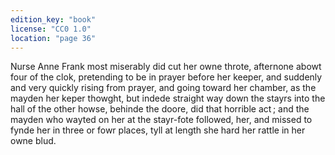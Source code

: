 ```yaml
---
edition_key: "book"
license: "CC0 1.0"
location: "page 36"
---
```

Nurse Anne Frank most miserably did cut her owne throte,
afternone abowt four of the clok, pretending to be in prayer before
her keeper, and suddenly and very quickly rising from prayer, and
going toward her chamber, as the mayden her keper thowght, but
indede straight way down the stayrs into the hall of the other
howse, behinde the doore, did that horrible act ; and the mayden
who wayted on her at the stayr-fote followed, her, and missed to
fynde her in three or fowr places, tyll at length she hard her
rattle in her owne blud.
